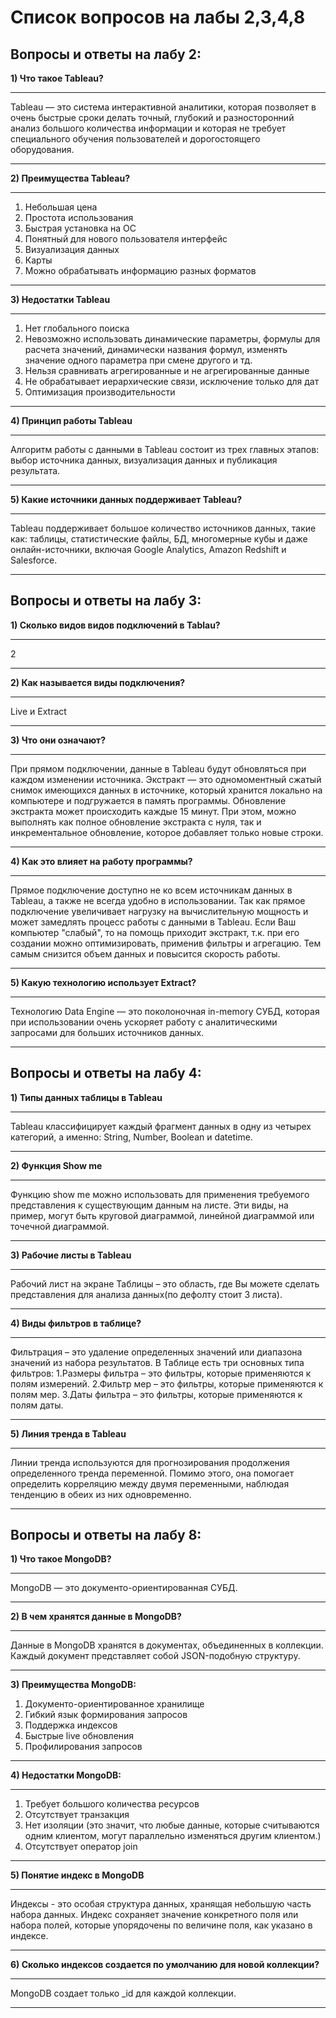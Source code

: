 Список вопросов на лабы 2,3,4,8
=====================
Вопросы и ответы на лабу 2:
-----------------------------------
**1) Что такое Tableau?**
***
Tableau — это система интерактивной аналитики, которая позволяет в очень быстрые сроки делать точный, глубокий и разносторонний анализ большого количества информации и которая не требует специального обучения пользователей и дорогостоящего оборудования.
*** 
**2) Преимущества Tableau?**
***
1. Небольшая цена
2. Простота использования
3. Быстрая установка на ОС
4. Понятный для нового пользователя интерфейс
5. Визуализация данных
6. Карты
7. Можно обрабатывать информацию разных форматов 
*** 
**3) Недостатки Tableau**
***
1. Нет глобального поиска
2. Невозможно использовать динамические параметры, формулы для расчета значений, динамически названия формул, изменять значение одного параметра при смене другого и тд.
3. Нельзя сравнивать агрегированные и не агрегированные данные
4. Не обрабатывает иерархические связи, исключение только для дат
5. Оптимизация производительности 
*** 
**4) Принцип работы Tableau**
***
Алгоритм работы с данными в Tableau состоит из трех главных этапов: выбор источника данных, визуализация данных и публикация результата. 
*** 
**5) Какие источники данных поддерживает Tableau?**
*** 
Tableau поддерживает большое количество источников данных, такие как: таблицы, статистические файлы, БД, многомерные кубы и даже онлайн-источники, включая Google Analytics, Amazon Redshift и Salesforce. 
*** 
Вопросы и ответы на лабу 3:
-----------------------------------
**1) Сколько видов видов подключений в Tablau?**
***
2 
*** 
**2) Как называется виды подключения?**
***
Live и Extract 
*** 
**3) Что они означают?**
***
При прямом подключении, данные в Tableau будут обновляться при каждом изменении источника.
Экстракт — это одномоментный сжатый снимок имеющихся данных в источнике, который хранится локально на компьютере и подгружается в память программы.
Обновление экстракта может происходить каждые 15 минут. При этом, можно выполнять как полное обновление экстракта с нуля, так и инкрементальное обновление, которое добавляет только новые строки. 
*** 
**4) Как это влияет на работу программы?**
***
Прямое подключение доступно не ко всем источникам данных в Tableau, а также не всегда удобно в использовании. Так как прямое подключение увеличивает нагрузку на вычислительную мощность и может замедлять процесс работы с данными в Tableau.
Если Ваш компьютер "слабый", то на помощь приходит экстракт, т.к. при его создании можно оптимизировать, применив фильтры и агрегацию. Тем самым снизится объем данных и повысится скорость работы.
***
**5) Какую технологию использует Extract?**
***
Технологию Data Engine — это поколоночная in-memory СУБД, которая при использовании очень ускоряет работу с аналитическими запросами для больших источников данных.
***
Вопросы и ответы на лабу 4:
-----------------------------------
**1) Типы данных таблицы в Tableau**
***
Tableau классифицирует каждый фрагмент данных в одну из четырех категорий, а именно: String, Number, Boolean и datetime. 
***
**2) Функция Show me**
***
Функцию show me можно использовать для применения требуемого представления к существующим данным на листе. Эти виды, на пример, могут быть круговой диаграммой, линейной диаграммой или точечной диаграммой.
***
**3) Рабочие листы в Tableau**
***
Рабочий лист на экране Таблицы – это область, где Вы можете сделать представления для анализа данных(по дефолту стоит 3 листа).
*** 
**4) Виды фильтров в таблице?**
***
Фильтрация – это удаление определенных значений или диапазона значений из набора результатов.
В Таблице есть три основных типа фильтров:
1.Размеры фильтра – это фильтры, которые применяются к полям измерений.
2.Фильтр мер – это фильтры, которые применяются к полям мер.
3.Даты фильтра – это фильтры, которые применяются к полям даты. 
*** 
**5) Линия тренда в Tableau**
***
Линии тренда используются для прогнозирования продолжения определенного тренда переменной. Помимо этого, она помогает определить корреляцию между двумя переменными, наблюдая тенденцию в обеих из них одновременно.
***
Вопросы и ответы на лабу 8:
-----------------------------------
**1) Что такое MongoDB?**
***
MongoDB — это документо-ориентированная СУБД.
***
**2) В чем хранятся данные в MongoDB?**
***
Данные в MongoDB хранятся в документах, объединенных в коллекции. Каждый документ представляет собой JSON-подобную структуру.
*** 
**3) Преимущества MongoDB:**
1. Документо-ориентированное хранилище
2. Гибкий язык формирования запросов
3. Поддержка индексов
4. Быстрые live обновления
5. Профилирования запросов 
*** 
**4) Недостатки MongoDB:**
***
1. Требует большого количества ресурсов
2. Отсутствует транзакция
3. Нет изоляции (это значит, что любые данные, которые считываются одним клиентом, могут параллельно изменяться другим клиентом.)
4. Отсутствует оператор join
*** 
**5) Понятие индекс в MongoDB**
***
Индексы - это особая структура данных, хранящая небольшую часть набора данных. Индекс сохраняет значение конкретного поля или набора полей, которые упорядочены по величине поля, как указано в индексе.
*** 
**6) Сколько индексов создается по умолчанию для новой коллекции?**
***
MongoDB создает только _id для каждой коллекции.
***
